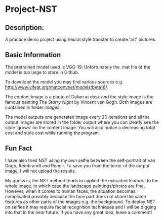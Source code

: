 # Project-NST
## Description: 
A practice demo project using neural style transfer to create 'art' pictures.
## Basic Information
The pretrained model used is VGG-19. Unfortunately the .mat file of the model is too large to store in Github.

To download the model you may find various sources e.g. http://www.vlfeat.org/matconvnet/models/beta16/.

The content image is a photo of Dalian at dusk and the style image is the famous painting *The Starry Night* by Vincent van Gogh. Both images are contained in folder *images*.

The model outputs one generated image every 20 iterations and all the output images are stored in the folder *output* where you can clearly see the style 'grows' on the content image. You will also notice a decreasing total cost and style cost while running the program.

## Fun Fact
I have also tried NST using my own selfie between the self-portrait of van Gogh, Rembrandt and Renoir. To save you from the terror of the output image, I will not upload the results. 

My guess is, the NST method tends to applied the extracted features to the whole image, in which case the landscape paintings/photos are fine. However, when it comes to human faces, the situation becomes complicated possibly because the face part does not share the same features as other parts of the images e.g. the background. To deploy NST on selfies it may require facial recognition techniques and I will be digging into that in the near future. If you have any great idea, leave a comment!
